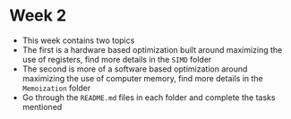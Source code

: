 # Week 2
- This week contains two topics
- The first is a hardware based optimization built around maximizing the use of registers, find more details in the `SIMD` folder
- The second is more of a software based optimization around maximizing the use of computer memory, find more details in the `Memoization` folder
- Go through the `README.md` files in each folder and complete the tasks mentioned